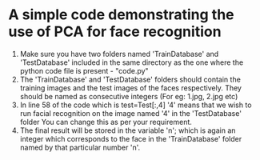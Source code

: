 # A simple code demonstrating the use of PCA for face recognition
1. Make sure you have two folders named 'TrainDatabase' and 'TestDatabase' included in the same directory as the one where the python code file is present - "code.py"
2. The 'TrainDatabase' and 'TestDatabase' folders should contain the training images and the test images of the faces respectively. They should be named as consecutive integers (For eg: 1.jpg, 2.jpg  etc) 
3. In line 58 of the code which is 
   test=Test[:,4]
 '4' means that we wish to run facial recognition on the image named '4' in the 'TestDatabase' folder
  You can change this as per your requirement.
4. The final result will be stored in the variable 'n'; which is again an integer which corresponds to the face in the 'TrainDatabase' folder named by that particular number 'n'.

